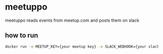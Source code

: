 # meetuppo
meetuppo reads events from meetup.com and posts them on slack

## how to run

```bash
docker run -e MEETUP_KEY={your meetup key} -e SLACK_WEBHOOK={your slack webhook} -e SCHEDULE='* * * * *' quay.io/buildo/metuppo:latest
```
